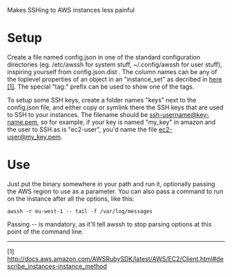Makes SSHing to AWS instances less painful

Setup
=====

Create a file named config.json in one of the standard configuration directories
(eg. /etc/awssh for system stuff, ~/.config/awssh for user stuff), inspiring
yourself from config.json.dist . The column names can be any of the toplevel
properties of an object in an "instance_set" as decribed in
[here [1]](http://docs.aws.amazon.com/AWSRubySDK/latest/AWS/EC2/Client.html#describe_instances-instance_method).
The special "tag:" prefix can be used to show one of the tags.

To setup some SSH keys, create a folder names "keys" next to the config.json
file, and either copy or symlink there the SSH keys that are used to SSH to your
instances. The filename should be ssh-username@key-name.pem, so for example,
if your key is named "my_key" in amazon and the user to SSH as is "ec2-user",
you'd name the file ec2-user@my_key.pem.

Use
===

Just put the binary somewhere in your path and run it, optionally passing the
AWS region to use as a parameter. You can also pass a command to run on the
instance after all the options, like this:

```awssh -r eu-west-1 -- tail -f /var/log/messages```

Passing -- is mandatory, as it'll tell awssh to stop parsing options at this
point of the command line.

---
[1] http://docs.aws.amazon.com/AWSRubySDK/latest/AWS/EC2/Client.html#describe_instances-instance_method
